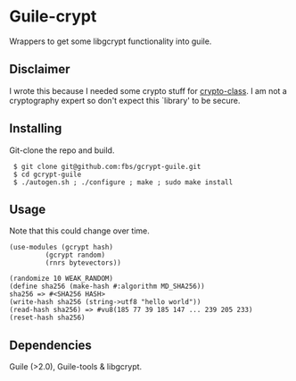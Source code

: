 Guile-crypt
===========
Wrappers to get some libgcrypt functionality into guile.

Disclaimer
----------
I wrote this because I needed some crypto stuff for [crypto-class](www.crypto-class.org).
I am not a cryptography expert so don't expect this `library' to be secure.

Installing
----------
Git-clone the repo and build.

	 $ git clone git@github.com:fbs/gcrypt-guile.git
	 $ cd gcrypt-guile
	 $ ./autogen.sh ; ./configure ; make ; sudo make install

Usage
-----

Note that this could change over time. 

	(use-modules (gcrypt hash)
		     (gcrypt random)
		     (rnrs bytevectors))

	(randomize 10 WEAK_RANDOM)
	(define sha256 (make-hash #:algorithm MD_SHA256))
	sha256 => #<SHA256 HASH>
	(write-hash sha256 (string->utf8 "hello world"))
	(read-hash sha256) => #vu8(185 77 39 185 147 ... 239 205 233)
	(reset-hash sha256)
	 
Dependencies
------------
Guile (>2.0), Guile-tools & libgcrypt.

